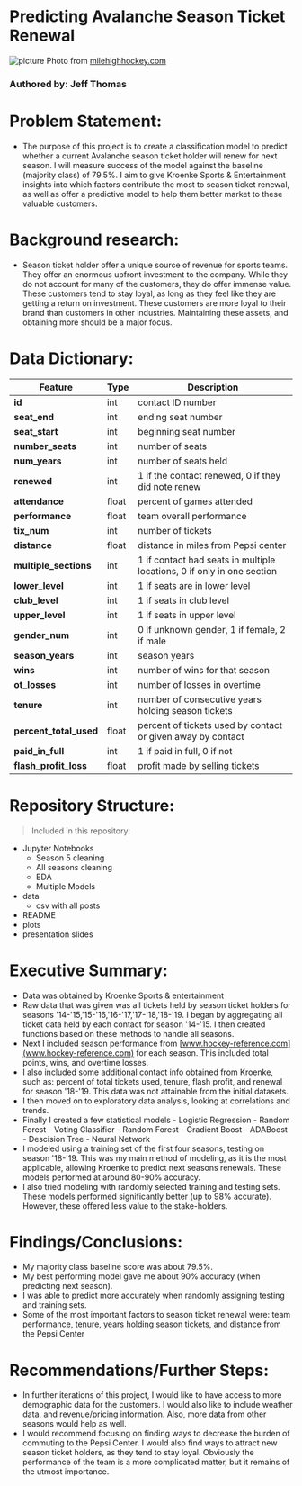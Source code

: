 # Predicting Avalanche Season Ticket Renewal
![picture](https://cdn.vox-cdn.com/thumbor/bWRoJBG0GQDKzy0_jwDojxmtJ4A=/0x0:1099x733/1820x1213/filters:focal(0x0:1099x733):format(webp)/cdn.vox-cdn.com/uploads/chorus_image/image/16269859/3d_photo_conc_pepsi_center_avalanche_final.0.jpg)
Photo from [milehighhockey.com](https://www.milehighhockey.com/2013/7/11/4514554/pepsi-center-gets-digital-overhaul)

### Authored by: Jeff Thomas

# Problem Statement:
- The purpose of this project is to create a classification model to predict whether a current Avalanche season ticket holder will renew for next season. I will measure success of the model against the baseline (majority class) of 79.5%. I aim to give Kroenke Sports & Entertainment insights into which factors contribute the most to season ticket renewal, as well as offer a predictive model to help them better market to these valuable customers.

# Background research:
- Season ticket holder offer a unique source of revenue for sports teams. They offer an enormous upfront investment to the company. While they do not account for many of the customers, they do offer immense value. These customers tend to stay loyal, as long as they feel like they are getting a return on investment. These customers are more loyal to their brand than customers in other industries. Maintaining these assets, and obtaining more should be a major focus.

       
# Data Dictionary:
|Feature|Type|Description|
|---|---|---|
|**id**|int|contact ID number|
|**seat_end**|int|ending seat number|
|**seat_start**|int|beginning seat number|
|**number_seats**|int|number of seats|
|**num_years**|int|number of seats held|
|**renewed**|int|1 if the contact renewed, 0 if they did note renew|
|**attendance**|float|percent of games attended|
|**performance**|float|team overall performance|
|**tix_num**|int|number of tickets|
|**distance**|float|distance in miles from Pepsi center|
|**multiple_sections**|int|1 if contact had seats in multiple locations, 0 if only in one section|
|**lower_level**|int|1 if seats are in lower level|
|**club_level**|int|1 if seats in club level|
|**upper_level**|int|1 if seats in upper level|
|**gender_num**|int|0 if unknown gender, 1 if female, 2 if male|
|**season_years**|int|season years|
|**wins**|int|number of wins for that season|
|**ot_losses**|int|number of losses in overtime|
|**tenure**|int|number of consecutive years holding season tickets|
|**percent_total_used**|float|percent of tickets used by contact or given away by contact|
|**paid_in_full**|int|1 if paid in full, 0 if not|
|**flash_profit_loss**|float|profit made by selling tickets|


# Repository Structure:
> Included in this repository:
- Jupyter Notebooks
    - Season 5 cleaning
    - All seasons cleaning
    - EDA
    - Multiple Models
- data
    - csv with all posts
- README
- plots
- presentation slides

# Executive Summary:
- Data was obtained by Kroenke Sports & entertainment
- Raw data that was given was all tickets held by season ticket holders for seasons '14-'15,'15-'16,'16-'17,'17-'18,'18-'19. I began by aggregating all ticket data held by each contact for season '14-'15. I then created functions based on these methods to handle all seasons.
- Next I included season performance from [www.hockey-reference.com](www.hockey-reference.com) for each season. This included total points, wins, and overtime losses.
- I also included some additional contact info obtained from Kroenke, such as: percent of total tickets used, tenure, flash profit, and renewal for season '18-'19. This data was not attainable from the initial datasets.
- I then moved on to exploratory data analysis, looking at correlations and trends.
- Finally I created a few statistical models
       - Logistic Regression
       - Random Forest
       - Voting Classifier
              - Random Forest
              - Gradient Boost
              - ADABoost
              - Descision Tree
       - Neural Network
- I modeled using a training set of the first four seasons, testing on season '18-'19. This was my main method of modeling, as it is the most applicable, allowing Kroenke to predict next seasons renewals. These models performed at around 80-90% accuracy.
- I also tried modeling with randomly selected training and testing sets. These models performed significantly better (up to 98% accurate). However, these offered less value to the stake-holders.

# Findings/Conclusions:
- My majority class baseline score was about 79.5%.
- My best performing model gave me about 90% accuracy (when predicting next season).
- I was able to predict more accurately when randomly assigning testing and training sets.
- Some of the most important factors to season ticket renewal were: team performance, tenure, years holding season tickets, and distance from the Pepsi Center 

# Recommendations/Further Steps:
- In further iterations of this project, I would like to have access to more demographic data for the customers. I would also like to include weather data, and revenue/pricing information. Also, more data from other seasons would help as well.
- I would recommend focusing on finding ways to decrease the burden of commuting to the Pepsi Center. I would also find ways to attract new season ticket holders, as they tend to stay loyal. Obviously the performance of the team is a more complicated matter, but it remains of the utmost importance.

